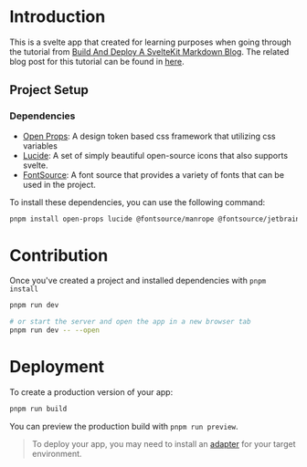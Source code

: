 # Introduction

This is a svelte app that created for learning purposes when going through the tutorial from [Build And Deploy A SvelteKit Markdown Blog](https://www.youtube.com/watch?v=RhScu3uqGd0). The related blog post for this tutorial can be found in [here](https://joyofcode.xyz/sveltekit-markdown-blog#project-setup).

## Project Setup

### Dependencies

- [Open Props](https://open-props.style/): A design token based css framework that utilizing css variables
- [Lucide](https://lucide.dev/): A set of simply beautiful open-source icons that also supports svelte.
- [FontSource](https://fontsource.org/): A font source that provides a variety of fonts that can be used in the project.

To install these dependencies, you can use the following command:

```bash
pnpm install open-props lucide @fontsource/manrope @fontsource/jetbrains-mono
```

# Contribution

Once you've created a project and installed dependencies with `pnpm install`

```bash
pnpm run dev

# or start the server and open the app in a new browser tab
pnpm run dev -- --open
```

# Deployment

To create a production version of your app:

```bash
pnpm run build
```

You can preview the production build with `pnpm run preview`.

> To deploy your app, you may need to install an [adapter](https://kit.svelte.dev/docs/adapters) for your target environment.
